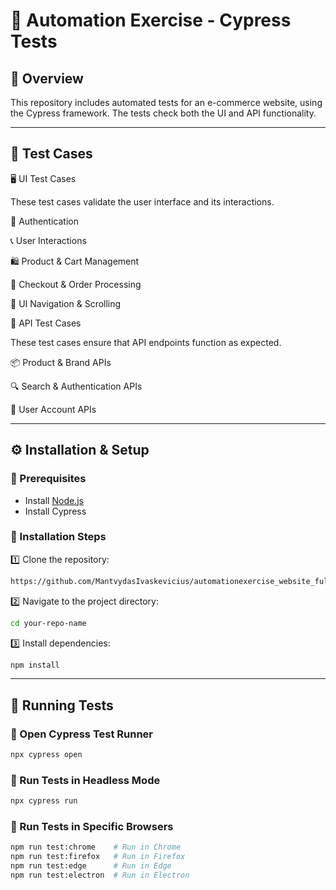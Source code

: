 # 🚀 Automation Exercise - Cypress Tests

## 📌 Overview

This repository includes automated tests for an e-commerce website, using the Cypress framework. The tests check both the UI and API functionality.

---

## 📝 Test Cases

🖥️ UI Test Cases

These test cases validate the user interface and its interactions.

🔑 Authentication



📞 User Interactions



🛍️ Product & Cart Management



🛒 Checkout & Order Processing



🔄 UI Navigation & Scrolling



🔗 API Test Cases

These test cases ensure that API endpoints function as expected.

📦 Product & Brand APIs



🔍 Search & Authentication APIs



👤 User Account APIs


---

## ⚙️ Installation & Setup

### 🔹 Prerequisites

- Install [Node.js](https://nodejs.org/)
- Install Cypress

### 🔹 Installation Steps

1️⃣ Clone the repository:

```sh
https://github.com/MantvydasIvaskevicius/automationexercise_website_full_testing_portfolio.git
```

2️⃣ Navigate to the project directory:

```sh
cd your-repo-name
```

3️⃣ Install dependencies:

```sh
npm install
```

---

## 🏃 Running Tests

### 🔹 Open Cypress Test Runner

```sh
npx cypress open
```

### 🔹 Run Tests in Headless Mode

```sh
npx cypress run
```

### 🔹 Run Tests in Specific Browsers

```sh
npm run test:chrome    # Run in Chrome
npm run test:firefox   # Run in Firefox
npm run test:edge      # Run in Edge
npm run test:electron  # Run in Electron
```


